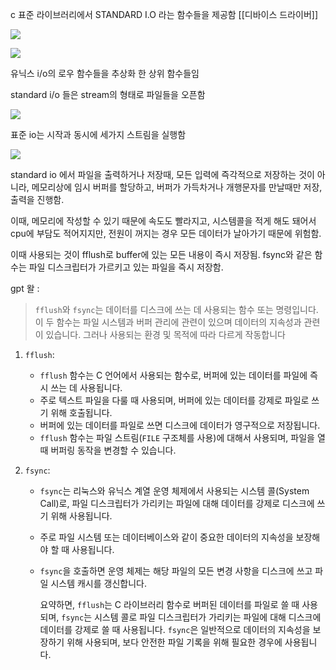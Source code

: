
c 표준 라이브러리에서 STANDARD I.O 라는 함수들을 제공함
[[디바이스 드라이버]]

![](https://i.imgur.com/ak5q4Wb.png)



![](https://i.imgur.com/1bUx2jR.png)

유닉스 i/o의 로우 함수들을 추상화 한 상위 함수들임


standard i/o 들은 stream의 형태로 파일들을 오픈함

![](https://i.imgur.com/7JZ9W5R.png)

표준 io는 시작과 동시에 세가지 스트림을 실행함


![](https://i.imgur.com/tGPkjsq.png)

standard io 에서 파일을 출력하거나 저장때, 모든 입력에 즉각적으로 저장하는 것이 아니라, 메모리상에 임시 버퍼를 할당하고, 버퍼가 가득차거나 개행문자를 만날때만 저장,출력을 진행함.

이때, 메모리에 작성할 수 있기 때문에 속도도 빨라지고, 시스템콜을 적게 해도 돼어서 cpu에 부담도 적어지지만, 전원이 꺼지는 경우 모든 데이터가 날아가기 때문에 위험함.

이때 사용되는 것이 fflush로 buffer에 있는 모든 내용이 즉시 저장됨.
fsync와 같은 함수는 파일 디스크립터가 가르키고 있는 파일을 즉시 저장함.


gpt 왈 :

>`fflush`와 `fsync`는 데이터를 디스크에 쓰는 데 사용되는 함수 또는 명령입니다. 이 두 함수는 파일 시스템과 버퍼 관리에 관련이 있으며 데이터의 지속성과 관련이 있습니다. 그러나 사용되는 환경 및 목적에 따라 다르게 작동합니다
>
1. `fflush`:
    
    - `fflush` 함수는 C 언어에서 사용되는 함수로, 버퍼에 있는 데이터를 파일에 즉시 쓰는 데 사용됩니다.
    - 주로 텍스트 파일을 다룰 때 사용되며, 버퍼에 있는 데이터를 강제로 파일로 쓰기 위해 호출됩니다.
    - 버퍼에 있는 데이터를 파일로 쓰면 디스크에 데이터가 영구적으로 저장됩니다.
    - `fflush` 함수는 파일 스트림(`FILE` 구조체를 사용)에 대해서 사용되며, 파일을 열 때 버퍼링 동작을 변경할 수 있습니다.
      
2. `fsync`:
    
    - `fsync`는 리눅스와 유닉스 계열 운영 체제에서 사용되는 시스템 콜(System Call)로, 파일 디스크립터가 가리키는 파일에 대해 데이터를 강제로 디스크에 쓰기 위해 사용됩니다.
    - 주로 파일 시스템 또는 데이터베이스와 같이 중요한 데이터의 지속성을 보장해야 할 때 사용됩니다.
    - `fsync`을 호출하면 운영 체제는 해당 파일의 모든 변경 사항을 디스크에 쓰고 파일 시스템 캐시를 갱신합니다.
      
      요약하면, `fflush`는 C 라이브러리 함수로 버퍼된 데이터를 파일로 쓸 때 사용되며, `fsync`는 시스템 콜로 파일 디스크립터가 가리키는 파일에 대해 디스크에 데이터를 강제로 쓸 때 사용됩니다. `fsync`은 일반적으로 데이터의 지속성을 보장하기 위해 사용되며, 보다 안전한 파일 기록을 위해 필요한 경우에 사용됩니다.




